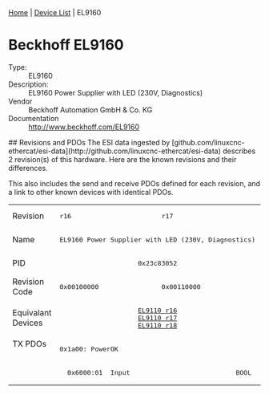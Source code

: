 <div class="nav"><a href="/esi-data">Home</a> | <a href="/esi-data/devices">Device List</a> | EL9160</div>

#  Beckhoff EL9160

<dl>
  <dt>Type:</dt><dd>EL9160</dd>
  <dt>Description:</dt><dd>EL9160 Power Supplier with LED (230V, Diagnostics)</dd>
  <dt>Vendor</dt><dd>Beckhoff Automation GmbH & Co. KG</dd>
  <dt>Documentation</dt><dd><a href="http://www.beckhoff.com/EL9160">http://www.beckhoff.com/EL9160</a></dd>
</dl>
## Revisions and PDOs
The ESI data ingested by [github.com/linuxcnc-ethercat/esi-data](http://github.com/linuxcnc-ethercat/esi-data) describes 2 revision(s) of this hardware.  Here are the known revisions and their differences.

This also includes the send and receive PDOs defined for each revision, and a link to other known devices with identical PDOs.

<table>
<tr >
<td class="first">Revision</td>
<td ><pre>r16</pre></td>
<td ><pre>r17</pre></td>
</tr>
<tr >
<td class="first">Name</td>
<td  colspan=2 align="center"><pre>EL9160 Power Supplier with LED (230V, Diagnostics)</pre></td>
</tr>
<tr >
<td class="first">PID</td>
<td  colspan=2 align="center"><pre>0x23c83052</pre></td>
</tr>
<tr >
<td class="first">Revision Code</td>
<td ><pre>0x00100000</pre></td>
<td ><pre>0x00110000</pre></td>
</tr>
<tr >
<td class="first">Equivalant Devices</td>
<td  colspan=2 align="center"><pre><a href="EL9110">EL9110 r16</a><br/><a href="EL9110">EL9110 r17</a><br/><a href="EL9110">EL9110 r18</a></pre></td>
</tr>
<tr class="txpdo pdosection">
<td class="first" rowspan=2 valign=top>TX PDOs</td>
<td colspan=2 align="left"><pre>0x1a00: PowerOK</pre></td>
<td></td>
</tr>
<tr class="txpdo">
<td  colspan=2 align="left"><pre>  0x6000:01  Input                           BOOL</pre></td>
</tr>
</table>
